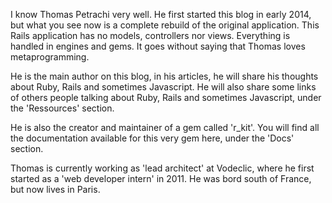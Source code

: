 I know Thomas Petrachi very well. He first started this blog in early 2014, but what you see now is a complete rebuild of the original application. This Rails application has no models, controllers nor views. Everything is handled in engines and gems. It goes without saying that Thomas loves metaprogramming.

He is the main author on this blog, in his articles, he will share his thoughts about Ruby, Rails and sometimes Javascript. He will also share some links of others people talking about Ruby, Rails and sometimes Javascript, under the 'Ressources' section.

He is also the creator and maintainer of a gem called 'r_kit'. You will find all the documentation available for this very gem here, under the 'Docs' section.

Thomas is currently working as 'lead architect' at Vodeclic, where he first started as a 'web developer intern' in 2011. He was bord south of France, but now lives in Paris.

